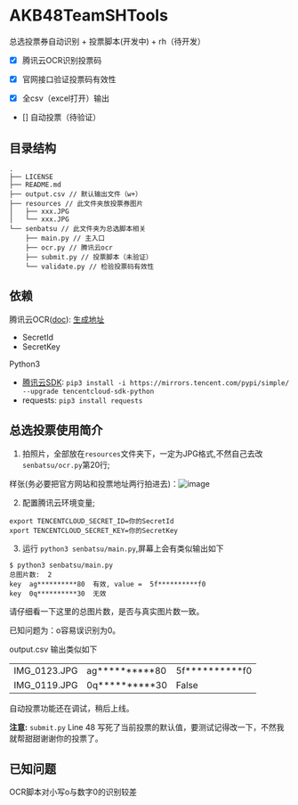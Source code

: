 # AKB48TeamSHTools
总选投票券自动识别 + 投票脚本(开发中) + rh（待开发）

- [x] 腾讯云OCR识别投票码

- [x] 官网接口验证投票码有效性

- [x] 全csv（excel打开）输出

- [] 自动投票（待验证）


## 目录结构

```
.
├── LICENSE
├── README.md
├── output.csv // 默认输出文件（w+）
├── resources // 此文件夹放投票券图片
│   ├── xxx.JPG
│   └── xxx.JPG
└── senbatsu // 此文件夹为总选脚本相关
    ├── main.py // 主入口
    ├── ocr.py // 腾讯云ocr
    ├── submit.py // 投票脚本（未验证）
    └── validate.py // 检验投票码有效性
```

## 依赖

腾讯云OCR([doc](https://cloud.tencent.com/document/product/866/33526)): [生成地址](https://console.cloud.tencent.com/cam/capi)
 - SecretId
 - SecretKey

Python3
 - [腾讯云SDK](https://github.com/TencentCloud/tencentcloud-sdk-python): `pip3 install -i https://mirrors.tencent.com/pypi/simple/ --upgrade tencentcloud-sdk-python`
 - requests: `pip3 install requests`

## 总选投票使用简介

1. 拍照片，全部放在`resources`文件夹下，一定为JPG格式,不然自己去改`senbatsu/ocr.py`第20行;

样张(务必要把官方网站和投票地址两行拍进去)：![image](https://user-images.githubusercontent.com/14086338/95672256-ef8d0900-0bd1-11eb-92aa-7eee813a0633.png)

2. 配置腾讯云环境变量;
```
export TENCENTCLOUD_SECRET_ID=你的SecretId
xport TENCENTCLOUD_SECRET_KEY=你的SecretKey
```

3. 运行 `python3 senbatsu/main.py`,屏幕上会有类似输出如下

```
$ python3 senbatsu/main.py 
总图片数:  2
key  ag**********80  有效, value =  5f**********f0
key  0q**********30  无效
```

请仔细看一下这里的总图片数，是否与真实图片数一致。

已知问题为：o容易误识别为0。

output.csv 输出类似如下

||||
| - | - | - |
| IMG_0123.JPG | ag**********80 | 5f**********f0 |
| IMG_0119.JPG | 0q**********30 | False |

自动投票功能还在调试，稍后上线。

**注意:** `submit.py` Line 48 写死了当前投票的默认值，要测试记得改一下，不然我就帮甜甜谢谢你的投票了。

## 已知问题

OCR脚本对小写o与数字0的识别较差
